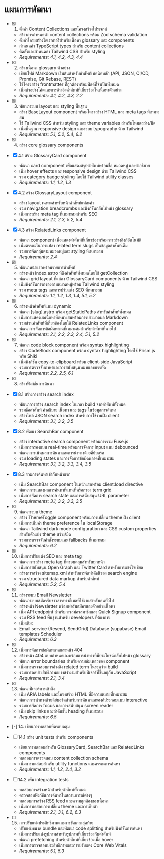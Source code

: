 # แผนการพัฒนา

- [x] 1. ตั้งค่า Content Collections และโครงสร้างโปรเจกต์


  - สร้างการกำหนดค่า content collections พร้อม Zod schema validation
  - ตั้งค่าโครงสร้างไดเรกทอรีสำหรับเนื้อหา glossary และ components
  - กำหนดค่า TypeScript types สำหรับ content collections
  - ติดตั้งและกำหนดค่า Tailwind CSS สำหรับ styling
  - _Requirements: 4.1, 4.2, 4.3, 4.4_

- [x] 2. สร้างเนื้อหา glossary ตัวอย่าง
  - เขียนไฟล์ Markdown เริ่มต้นสำหรับคำศัพท์เทคนิคหลัก (API, JSON, CI/CD, Promise, Git Rebase, REST)
  - ใช้โครงสร้าง frontmatter ที่ถูกต้องพร้อมฟิลด์ที่จำเป็นทั้งหมด
  - เพิ่มตัวอย่างโค้ดและการอ้างอิงคำศัพท์ที่เกี่ยวข้องในเนื้อหาตัวอย่าง
  - _Requirements: 4.1, 4.2, 4.3, 2.2_

- [x] 3. พัฒนาระบบ layout และ styling พื้นฐาน
  - สร้าง BaseLayout component พร้อมโครงสร้าง HTML และ meta tags ที่เหมาะสม
  - ใช้ Tailwind CSS สำหรับ styling และ theme variables สำหรับโหมดสว่าง/มืด
  - เพิ่มพื้นฐาน responsive design และระบบ typography ด้วย Tailwind
  - _Requirements: 5.1, 5.2, 5.4, 6.2_

- [x] 4. สร้าง core glossary components

- [x] 4.1 สร้าง GlossaryCard component

  - พัฒนา card component เพื่อแสดงสรุปคำศัพท์พร้อมชื่อ หมวดหมู่ และคำอธิบาย
  - เพิ่ม hover effects และ responsive design ด้วย Tailwind CSS
  - รวม category badge styling โดยใช้ Tailwind utility classes
  - _Requirements: 1.1, 1.2, 1.3_

- [x] 4.2 สร้าง GlossaryLayout component

  - สร้าง layout เฉพาะสำหรับหน้าคำศัพท์แต่ละคำ
  - รวม navigation breadcrumbs และฟังก์ชันกลับไปหน้า glossary
  - เพิ่มการสร้าง meta tag ที่เหมาะสมสำหรับ SEO
  - _Requirements: 2.1, 2.3, 5.2, 5.4_

- [x] 4.3 สร้าง RelatedLinks component

  - พัฒนา component เพื่อแสดงคำศัพท์ที่เกี่ยวข้องพร้อมการสร้างลิงก์อัตโนมัติ
  - เพิ่มตรรกะในการแปลง related term slugs เป็นข้อมูลคำศัพท์เต็ม
  - รวมการจัดกลุ่มตามหมวดหมู่และ styling ที่เหมาะสม
  - _Requirements: 2.4_

- [x] 5. พัฒนาหน้าแรกพร้อมรายการคำศัพท์
  - สร้างหน้า index.astro ที่ดึงคำศัพท์ทั้งหมดโดยใช้ getCollection
  - พัฒนา grid layout ที่แสดง GlossaryCard components ด้วย Tailwind CSS
  - เพิ่มฟังก์ชันการกรองตามหมวดหมู่พร้อม Tailwind styling
  - รวม meta tags และการปรับแต่ง SEO ที่เหมาะสม
  - _Requirements: 1.1, 1.2, 1.3, 1.4, 5.1, 5.2_

- [x] 6. สร้างหน้าคำศัพท์แบบ dynamic


  - พัฒนา [slug].astro พร้อม getStaticPaths สำหรับคำศัพท์ทั้งหมด
  - เพิ่มการแสดงผลเนื้อหาที่เหมาะสมพร้อมการประมวลผล Markdown
  - รวมส่วนคำศัพท์ที่เกี่ยวข้องโดยใช้ RelatedLinks component
  - พัฒนาการจัดการข้อผิดพลาดที่เหมาะสมสำหรับคำศัพท์ที่หายไป
  - _Requirements: 2.1, 2.2, 2.3, 2.4, 5.1, 5.2_

- [x] 7. พัฒนา code block component พร้อม syntax highlighting


  - สร้าง CodeBlock component พร้อม syntax highlighting โดยใช้ Prism.js หรือ Shiki
  - เพิ่มฟังก์ชัน copy-to-clipboard พร้อม client-side JavaScript
  - รวมการตรวจจับภาษาและการสนับสนุนหมายเลขบรรทัด
  - _Requirements: 2.2, 2.5, 6.1_

- [x] 8. สร้างฟังก์ชันการค้นหา


- [x] 8.1 สร้างการสร้าง search index


  - พัฒนาการสร้าง search index ในเวลา build จากคำศัพท์ทั้งหมด
  - รวมชื่อคำศัพท์ คำอธิบาย เนื้อหา และ tags ในข้อมูลการค้นหา
  - สร้างไฟล์ JSON search index สำหรับการใช้งานฝั่ง client
  - _Requirements: 3.1, 3.2, 3.5_

- [x] 8.2 พัฒนา SearchBar component
  - สร้าง interactive search component พร้อมการรวม Fuse.js
  - เพิ่มการกรองแบบ real-time พร้อมการจัดการ input แบบ debounced
  - พัฒนาการเน้นผลการค้นหาและการนำทางด้วยคีย์บอร์ด
  - รวม loading states และการจัดการข้อผิดพลาดที่เหมาะสม
  - _Requirements: 3.1, 3.2, 3.3, 3.4, 3.5_

- [x] 8.3 รวมการค้นหาเข้ากับหน้าแรก
  - เพิ่ม SearchBar component ในหน้าแรกพร้อม client:load directive
  - พัฒนาการแสดงผลการค้นหาที่แทนที่หรือกรอง term grid
  - เพิ่มการจัดการ search state และการสนับสนุน URL parameter
  - _Requirements: 3.1, 3.2, 3.3, 3.5_

- [x] 9. พัฒนาระบบ theme
  - สร้าง ThemeToggle component พร้อมการเปลี่ยน theme ฝั่ง client
  - เพิ่มการเก็บค่า theme preference ใน localStorage
  - พัฒนา Tailwind dark mode configuration และ CSS custom properties สำหรับตัวแปร theme สว่าง/มืด
  - รวมการตรวจจับค่าตั้งระบบและ fallbacks ที่เหมาะสม
  - _Requirements: 6.2_

- [x] 10. เพิ่มการปรับแต่ง SEO และ meta tag
  - พัฒนาการสร้าง meta tag ที่ครอบคลุมสำหรับทุกหน้า
  - เพิ่มการสนับสนุน Open Graph และ Twitter Card สำหรับการแชร์โซเชียล
  - สร้างการสร้าง sitemap.xml สำหรับการจัดทำดัชนีของ search engine
  - รวม structured data markup สำหรับคำศัพท์
  - _Requirements: 5.2, 5.4_

- [x] 11. สร้างระบบ Email Newsletter
  - พัฒนาระบบสมัครรับข่าวสารทางอีเมลที่ใช้ง่ายสำหรับคนทั่วไป
  - สร้างหน้า Newsletter พร้อมฟอร์มสมัครและตัวอย่างเนื้อหา
  - เพิ่ม API endpoint สำหรับการสมัครสมาชิกและ Quick Signup component
  - รวม RSS feed พื้นฐานสำหรับ developers ที่ต้องการ
  - เพิ่มเติม: 
  - Email service (Resend, SendGrid) Database (supabase) Email templates Scheduler
  - _Requirements: 6.3_

- [x] 12. เพิ่มการจัดการข้อผิดพลาดและหน้า 404
  - สร้างหน้า 404 แบบกำหนดเองพร้อมการนำทางที่มีประโยชน์กลับไปหน้า glossary
  - พัฒนา error boundaries สำหรับความล้มเหลวของ component
  - เพิ่มการตรวจสอบการอ้างอิง related term ในระหว่าง build
  - รวมการลดประสิทธิภาพอย่างสง่างามสำหรับฟีเจอร์ที่ขึ้นอยู่กับ JavaScript
  - _Requirements: 2.1, 3.4_

- [x] 13. พัฒนาฟีเจอร์การเข้าถึง
  - เพิ่ม ARIA labels และโครงสร้าง HTML ที่มีความหมายที่เหมาะสม
  - พัฒนาการนำทางด้วยคีย์บอร์ดสำหรับการค้นหาและองค์ประกอบแบบ interactive
  - รวมการจัดการ focus และการสนับสนุน screen reader
  - เพิ่ม skip links และลำดับชั้น heading ที่เหมาะสม
  - _Requirements: 6.5_

- [-] 14. เขียนการทดสอบที่ครอบคลุม





- [ ] 14.1 สร้าง unit tests สำหรับ components


  - เขียนการทดสอบสำหรับ GlossaryCard, SearchBar และ RelatedLinks components
  - ทดสอบการตรวจสอบ content collection schema
  - เพิ่มการทดสอบสำหรับ utility functions และตรรกะการค้นหา
  - _Requirements: 1.1, 1.2, 2.4, 3.2_

- [ ] 14.2 เพิ่ม integration tests
  - ทดสอบการสร้างหน้าสำหรับคำศัพท์ทั้งหมด
  - ตรวจสอบฟังก์ชันการค้นหาในสถานการณ์ต่างๆ
  - ทดสอบการสร้าง RSS feed และความถูกต้องของเนื้อหา
  - เพิ่มการทดสอบการเปลี่ยน theme และการเก็บค่า
  - _Requirements: 2.1, 3.1, 6.2, 6.3_

- [ ] 15. การปรับแต่งประสิทธิภาพและการขัดเกลาสุดท้าย
  - ปรับแต่งขนาด bundle และพัฒนา code splitting สำหรับฟังก์ชันการค้นหา
  - เพิ่มการปรับแต่งรูปภาพสำหรับรูปภาพที่เกี่ยวข้องกับคำศัพท์
  - พัฒนา prefetching สำหรับคำศัพท์ที่เกี่ยวข้องเมื่อ hover
  - เพิ่มการตรวจสอบประสิทธิภาพและการปรับแต่ง Core Web Vitals
  - _Requirements: 5.1, 5.3_